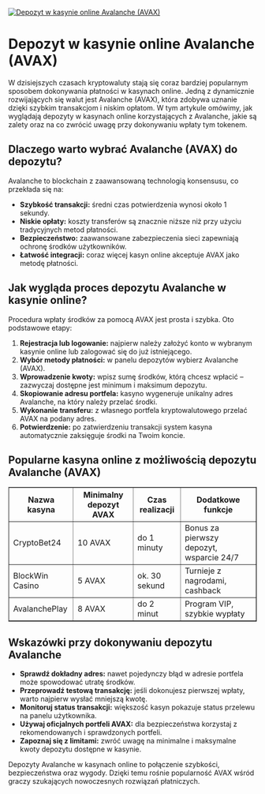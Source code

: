 [![Depozyt w kasynie online Avalanche (AVAX)](https://123-caf.pages.dev/gitsignup.png)](https://vrmoo.ru/Bt82HjjY)

<h1>Depozyt w kasynie online Avalanche (AVAX)</h1> <p>W dzisiejszych czasach kryptowaluty stają się coraz bardziej popularnym sposobem dokonywania płatności w kasynach online. Jedną z dynamicznie rozwijających się walut jest Avalanche (AVAX), która zdobywa uznanie dzięki szybkim transakcjom i niskim opłatom. W tym artykule omówimy, jak wyglądają depozyty w kasynach online korzystających z Avalanche, jakie są zalety oraz na co zwrócić uwagę przy dokonywaniu wpłaty tym tokenem.</p>  <h2>Dlaczego warto wybrać Avalanche (AVAX) do depozytu?</h2> <p>Avalanche to blockchain z zaawansowaną technologią konsensusu, co przekłada się na:</p> <ul>   <li><strong>Szybkość transakcji:</strong> średni czas potwierdzenia wynosi około 1 sekundy.</li>   <li><strong>Niskie opłaty:</strong> koszty transferów są znacznie niższe niż przy użyciu tradycyjnych metod płatności.</li>   <li><strong>Bezpieczeństwo:</strong> zaawansowane zabezpieczenia sieci zapewniają ochronę środków użytkowników.</li>   <li><strong>Łatwość integracji:</strong> coraz więcej kasyn online akceptuje AVAX jako metodę płatności.</li> </ul>  <h2>Jak wygląda proces depozytu Avalanche w kasynie online?</h2> <p>Procedura wpłaty środków za pomocą AVAX jest prosta i szybka. Oto podstawowe etapy:</p> <ol>   <li><strong>Rejestracja lub logowanie:</strong> najpierw należy założyć konto w wybranym kasynie online lub zalogować się do już istniejącego.</li>   <li><strong>Wybór metody płatności:</strong> w panelu depozytów wybierz Avalanche (AVAX).</li>   <li><strong>Wprowadzenie kwoty:</strong> wpisz sumę środków, którą chcesz wpłacić – zazwyczaj dostępne jest minimum i maksimum depozytu.</li>   <li><strong>Skopiowanie adresu portfela:</strong> kasyno wygeneruje unikalny adres Avalanche, na który należy przelać środki.</li>   <li><strong>Wykonanie transferu:</strong> z własnego portfela kryptowalutowego przelać AVAX na podany adres.</li>   <li><strong>Potwierdzenie:</strong> po zatwierdzeniu transakcji system kasyna automatycznie zaksięguje środki na Twoim koncie.</li> </ol>  <h2>Popularne kasyna online z możliwością depozytu Avalanche (AVAX)</h2> <table border="1" cellpadding="6" cellspacing="0" style="border-collapse: collapse; width: 100%; max-width: 600px;">   <thead>     <tr>       <th>Nazwa kasyna</th>       <th>Minimalny depozyt AVAX</th>       <th>Czas realizacji</th>       <th>Dodatkowe funkcje</th>     </tr>   </thead>   <tbody>     <tr>       <td>CryptoBet24</td>       <td>10 AVAX</td>       <td>do 1 minuty</td>       <td>Bonus za pierwszy depozyt, wsparcie 24/7</td>     </tr>     <tr>       <td>BlockWin Casino</td>       <td>5 AVAX</td>       <td>ok. 30 sekund</td>       <td>Turnieje z nagrodami, cashback</td>     </tr>     <tr>       <td>AvalanchePlay</td>       <td>8 AVAX</td>       <td>do 2 minut</td>       <td>Program VIP, szybkie wypłaty</td>     </tr>   </tbody> </table>  <h2>Wskazówki przy dokonywaniu depozytu Avalanche</h2> <ul>   <li><strong>Sprawdź dokładny adres:</strong> nawet pojedynczy błąd w adresie portfela może spowodować utratę środków.</li>   <li><strong>Przeprowadź testową transakcję:</strong> jeśli dokonujesz pierwszej wpłaty, warto najpierw wysłać mniejszą kwotę.</li>   <li><strong>Monitoruj status transakcji:</strong> większość kasyn pokazuje status przelewu na panelu użytkownika.</li>   <li><strong>Używaj oficjalnych portfeli AVAX:</strong> dla bezpieczeństwa korzystaj z rekomendowanych i sprawdzonych portfeli.</li>   <li><strong>Zapoznaj się z limitami:</strong> zwróć uwagę na minimalne i maksymalne kwoty depozytu dostępne w kasynie.</li> </ul>  <p>Depozyty Avalanche w kasynach online to połączenie szybkości, bezpieczeństwa oraz wygody. Dzięki temu rośnie popularność AVAX wśród graczy szukających nowoczesnych rozwiązań płatniczych.</p>